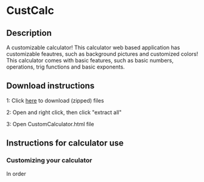 # CustCalc

## Description

A customizable calculator! This calculator web based application has customizable feautres, such as background pictures and customized colors! This calculator comes with basic features, such as basic numbers, operations, trig functions and basic exponents. 

## Download instructions

1: Click [here](https://download-directory.github.io/?url=https%3A%2F%2Fgithub.com%2FImeanbusiness%2FCustCalc%2Ftree%2Fmain%2FCustCalc) to download (zipped) files

2: Open and right click, then click "extract all"

3: Open CustomCalculator.html file

## Instructions for calculator use

### Customizing your calculator

In order 
